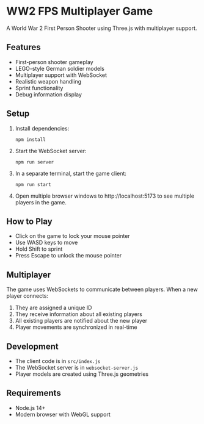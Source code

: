 # WW2 FPS Multiplayer Game

A World War 2 First Person Shooter using Three.js with multiplayer support.

## Features

- First-person shooter gameplay
- LEGO-style German soldier models
- Multiplayer support with WebSocket
- Realistic weapon handling
- Sprint functionality
- Debug information display

## Setup

1. Install dependencies:
   ```
   npm install
   ```

2. Start the WebSocket server:
   ```
   npm run server
   ```

3. In a separate terminal, start the game client:
   ```
   npm run start
   ```

4. Open multiple browser windows to http://localhost:5173 to see multiple players in the game.

## How to Play

- Click on the game to lock your mouse pointer
- Use WASD keys to move
- Hold Shift to sprint
- Press Escape to unlock the mouse pointer

## Multiplayer

The game uses WebSockets to communicate between players. When a new player connects:

1. They are assigned a unique ID
2. They receive information about all existing players
3. All existing players are notified about the new player
4. Player movements are synchronized in real-time

## Development

- The client code is in `src/index.js`
- The WebSocket server is in `websocket-server.js`
- Player models are created using Three.js geometries

## Requirements

- Node.js 14+
- Modern browser with WebGL support
